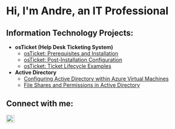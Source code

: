 <h1>Hi, I'm Andre, an IT Professional</h1>

<h2> Information Technology Projects:</h2>

- <b>osTicket (Help Desk Ticketing System)</b>
  - [osTicket: Prerequisites and Installation](https://github.com/ajwnslw/osticket-prereqs)
  - [osTicket: Post-Installation Configuration](https://github.com/ajwnslw/post-install-config)
  - [osTicket: Ticket Lifecycle Examples](https://github.com/ajwnslw/ticket-lifecycle)
- <b>Active Directory</b>
  - [Configuring Active Directory within Azure Virtual Machines](https://github.com/ajwnslw/configure-ad)
  - [File Shares and Permissions in Active Directory](https://github.com/ajwnslw/ad-fileshare-permissions)

<h2>Connect with me:</h2>

[<img align="left" alt="Andre | LinkedIn" width="22px" src="https://cdn.jsdelivr.net/npm/simple-icons@v3/icons/linkedin.svg" />][linkedin]

[linkedin]: https://www.linkedin.com/in/andre-womack-4a1734272
